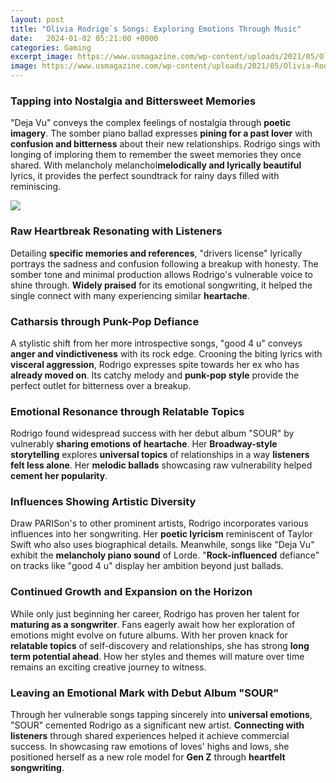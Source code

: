 ```yaml
---
layout: post
title: "Olivia Rodrigo`s Songs: Exploring Emotions Through Music"
date:   2024-01-02 05:21:00 +0000
categories: Gaming
excerpt_image: https://www.usmagazine.com/wp-content/uploads/2021/05/Olivia-Rodrigo-Stuns-Fans-With-Emotional-Saturday-Night-Live-Debut-Teases-New-Sour-Album-Main.jpg?w=1400&amp;quality=86&amp;strip=all
image: https://www.usmagazine.com/wp-content/uploads/2021/05/Olivia-Rodrigo-Stuns-Fans-With-Emotional-Saturday-Night-Live-Debut-Teases-New-Sour-Album-Main.jpg?w=1400&amp;quality=86&amp;strip=all
---
```


### Tapping into Nostalgia and Bittersweet Memories
"Deja Vu" conveys the complex feelings of nostalgia through **poetic imagery**. The somber piano ballad expresses **pining for a past lover** with **confusion and bitterness** about their new relationships. Rodrigo sings with longing of imploring them to remember the sweet memories they once shared. With melancholy melanchol**melodically and lyrically beautiful** lyrics, it provides the perfect soundtrack for rainy days filled with reminiscing.

![](https://www.usmagazine.com/wp-content/uploads/2021/05/Olivia-Rodrigo-Stuns-Fans-With-Emotional-Saturday-Night-Live-Debut-Teases-New-Sour-Album-Main.jpg?w=1400&amp;quality=86&amp;strip=all)
### Raw Heartbreak Resonating with Listeners  
Detailing **specific memories and references**, "drivers license" lyrically portrays the sadness and confusion following a breakup with honesty. The somber tone and minimal production allows Rodrigo's vulnerable voice to shine through. **Widely praised** for its emotional songwriting, it helped the single connect with many experiencing similar **heartache**. 
### Catharsis through Punk-Pop Defiance
A stylistic shift from her more introspective songs, "good 4 u" conveys **anger and vindictiveness** with its rock edge. Crooning the biting lyrics with **visceral aggression**, Rodrigo expresses spite towards her ex who has **already moved on**. Its catchy melody and **punk-pop style** provide the perfect outlet for bitterness over a breakup.  
### Emotional Resonance through Relatable Topics  
Rodrigo found widespread success with her debut album "SOUR" by vulnerably **sharing emotions of heartache**. Her **Broadway-style storytelling** explores **universal topics** of relationships in a way **listeners felt less alone**. Her **melodic ballads** showcasing raw vulnerability helped **cement her popularity**.
### Influences Showing Artistic Diversity
Draw PARISon's to other prominent artists, Rodrigo incorporates various influences into her songwriting. Her **poetic lyricism** reminiscent of Taylor Swift who also uses biographical details. Meanwhile, songs like "Deja Vu" exhibit the **melancholy piano sound** of Lorde. "**Rock-influenced** defiance" on tracks like "good 4 u" display her ambition beyond just ballads.
### Continued Growth and Expansion on the Horizon  
While only just beginning her career, Rodrigo has proven her talent for **maturing as a songwriter**. Fans eagerly await how her exploration of emotions might evolve on future albums. With her proven knack for **relatable topics** of self-discovery and relationships, she has strong **long term potential ahead**. How her styles and themes will mature over time remains an exciting creative journey to witness.  
### Leaving an Emotional Mark with Debut Album "SOUR"
Through her vulnerable songs tapping sincerely into **universal emotions**, "SOUR" cemented Rodrigo as a significant new artist. **Connecting with listeners** through shared experiences helped it achieve commercial success. In showcasing raw emotions of loves' highs and lows, she positioned herself as a new role model for **Gen Z** through **heartfelt songwriting**.